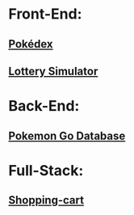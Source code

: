 # Front-End:

## [Pokédex](https://github.com/CaioRig/resume-curriculo/tree/main/projects/in-development/front-end/pokedex)

## [Lottery Simulator](https://github.com/CaioRig/resume/tree/main/projects/in-development/front-end/brainn)

# Back-End:

## [Pokemon Go Database](https://github.com/CaioRig/resume-curriculo/tree/main/projects/in-development/back-end/Pkm%20Go)

# Full-Stack:

## [Shopping-cart](https://github.com/CaioRig/resume-curriculo/tree/main/projects/in-development/full-stack/shopping-cart)
